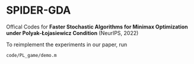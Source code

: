 # SPIDER-GDA

Offical Codes for **Faster Stochastic Algorithms for Minimax Optimization
under Polyak-Łojasiewicz Condition** (NeurIPS, 2022)

To reimplement the experiments in our paper, run 

```
code/PL_game/demo.m
```
